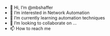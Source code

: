 - 👋 Hi, I’m @mbshaffer
- 👀 I’m interested in Network Automation
- 🌱 I’m currently learning automation techniques
- 💞️ I’m looking to collaborate on ...
- 📫 How to reach me 

<!---
mbshaffer/mbshaffer is a ✨ special ✨ repository because its `README.md` (this file) appears on your GitHub profile.
You can click the Preview link to take a look at your changes.
--->
